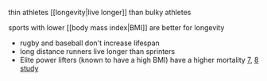 thin athletes [[longevity|live longer]] than bulky athletes

sports with lower [[body mass index|BMI]] are better for longevity
- rugby and baseball don't increase lifespan
- long distance runners live longer than sprinters
- Elite power lifters (known to have a high BMI) have a higher mortality [7](https://bmcsportsscimedrehabil.biomedcentral.com/articles/10.1186/s13102-017-0067-z#ref-CR7 "Pärssinen M, Kujala U, Vartiainen E, Sarna S, Seppälä T. Increased premature mortality of competitive powerlifters suspected to have used anabolic agents. Int J Sports Med. 2000;21:225–7."), [8](https://bmcsportsscimedrehabil.biomedcentral.com/articles/10.1186/s13102-017-0067-z#ref-CR8 "Lindqvist AS, Moberg T, Ehrnborg C, Eriksson BO, Fahlke C, Rosén T. Increased mortality rate and suicide in Swedish former elite male athletes in power sports. Scand J Med Sci Sports. 2014;24(6):1000–5.")
[study](https://bmcsportsscimedrehabil.biomedcentral.com/articles/10.1186/s13102-017-0067-z)